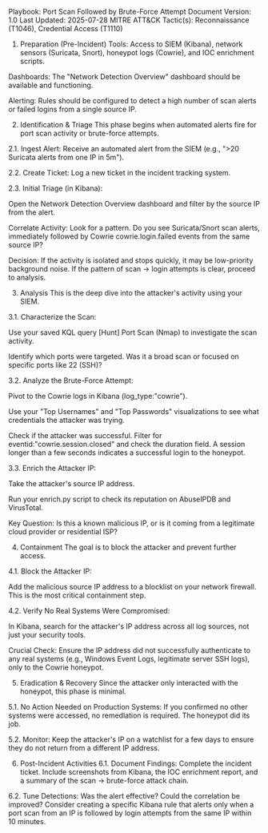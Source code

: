 Playbook: Port Scan Followed by Brute-Force Attempt
Document Version: 1.0
Last Updated: 2025-07-28
MITRE ATT&CK Tactic(s): Reconnaissance (T1046), Credential Access (T1110)

1. Preparation (Pre-Incident)
Tools: Access to SIEM (Kibana), network sensors (Suricata, Snort), honeypot logs (Cowrie), and IOC enrichment scripts.

Dashboards: The "Network Detection Overview" dashboard should be available and functioning.

Alerting: Rules should be configured to detect a high number of scan alerts or failed logins from a single source IP.

2. Identification & Triage
This phase begins when automated alerts fire for port scan activity or brute-force attempts.

2.1. Ingest Alert: Receive an automated alert from the SIEM (e.g., ">20 Suricata alerts from one IP in 5m").

2.2. Create Ticket: Log a new ticket in the incident tracking system.

2.3. Initial Triage (in Kibana):

Open the Network Detection Overview dashboard and filter by the source IP from the alert.

Correlate Activity: Look for a pattern. Do you see Suricata/Snort scan alerts, immediately followed by Cowrie cowrie.login.failed events from the same source IP?

Decision: If the activity is isolated and stops quickly, it may be low-priority background noise. If the pattern of scan -> login attempts is clear, proceed to analysis.

3. Analysis
This is the deep dive into the attacker's activity using your SIEM.

3.1. Characterize the Scan:

Use your saved KQL query [Hunt] Port Scan (Nmap) to investigate the scan activity.

Identify which ports were targeted. Was it a broad scan or focused on specific ports like 22 (SSH)?

3.2. Analyze the Brute-Force Attempt:

Pivot to the Cowrie logs in Kibana (log_type:"cowrie").

Use your "Top Usernames" and "Top Passwords" visualizations to see what credentials the attacker was trying.

Check if the attacker was successful. Filter for eventid:"cowrie.session.closed" and check the duration field. A session longer than a few seconds indicates a successful login to the honeypot.

3.3. Enrich the Attacker IP:

Take the attacker's source IP address.

Run your enrich.py script to check its reputation on AbuseIPDB and VirusTotal.

Key Question: Is this a known malicious IP, or is it coming from a legitimate cloud provider or residential ISP?

4. Containment
The goal is to block the attacker and prevent further access.

4.1. Block the Attacker IP:

Add the malicious source IP address to a blocklist on your network firewall. This is the most critical containment step.

4.2. Verify No Real Systems Were Compromised:

In Kibana, search for the attacker's IP address across all log sources, not just your security tools.

Crucial Check: Ensure the IP address did not successfully authenticate to any real systems (e.g., Windows Event Logs, legitimate server SSH logs), only to the Cowrie honeypot.

5. Eradication & Recovery
Since the attacker only interacted with the honeypot, this phase is minimal.

5.1. No Action Needed on Production Systems: If you confirmed no other systems were accessed, no remediation is required. The honeypot did its job.

5.2. Monitor: Keep the attacker's IP on a watchlist for a few days to ensure they do not return from a different IP address.

6. Post-Incident Activities
6.1. Document Findings: Complete the incident ticket. Include screenshots from Kibana, the IOC enrichment report, and a summary of the scan -> brute-force attack chain.

6.2. Tune Detections: Was the alert effective? Could the correlation be improved? Consider creating a specific Kibana rule that alerts only when a port scan from an IP is followed by login attempts from the same IP within 10 minutes.

